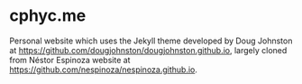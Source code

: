 cphyc.me
===========

Personal website which uses the Jekyll theme developed by Doug Johnston at https://github.com/dougjohnston/dougjohnston.github.io, largely cloned from Néstor Espinoza website at https://github.com/nespinoza/nespinoza.github.io.
